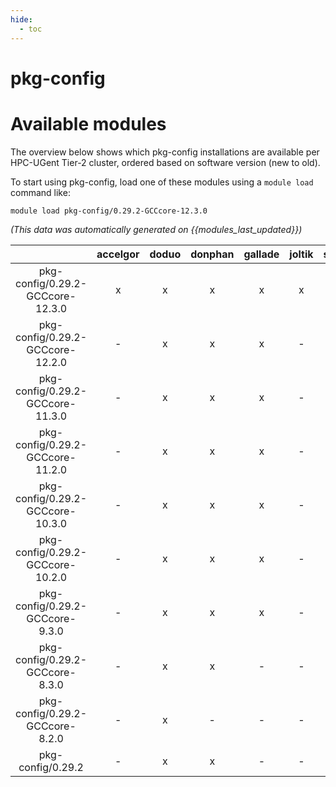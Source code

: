 ```yaml
---
hide:
  - toc
---
```


pkg-config
==========

# Available modules


The overview below shows which pkg-config installations are available per HPC-UGent Tier-2 cluster, ordered based on software version (new to old).

To start using pkg-config, load one of these modules using a `module load` command like:

```shell
module load pkg-config/0.29.2-GCCcore-12.3.0
```

*(This data was automatically generated on {{modules_last_updated}})*  

| |accelgor|doduo|donphan|gallade|joltik|shinx|
| :---: | :---: | :---: | :---: | :---: | :---: | :---: |
|pkg-config/0.29.2-GCCcore-12.3.0|x|x|x|x|x|x|
|pkg-config/0.29.2-GCCcore-12.2.0|-|x|x|x|-|-|
|pkg-config/0.29.2-GCCcore-11.3.0|-|x|x|x|-|x|
|pkg-config/0.29.2-GCCcore-11.2.0|-|x|x|x|-|x|
|pkg-config/0.29.2-GCCcore-10.3.0|-|x|x|x|-|-|
|pkg-config/0.29.2-GCCcore-10.2.0|-|x|x|x|-|-|
|pkg-config/0.29.2-GCCcore-9.3.0|-|x|x|x|-|-|
|pkg-config/0.29.2-GCCcore-8.3.0|-|x|x|-|-|-|
|pkg-config/0.29.2-GCCcore-8.2.0|-|x|-|-|-|-|
|pkg-config/0.29.2|-|x|x|-|-|-|
